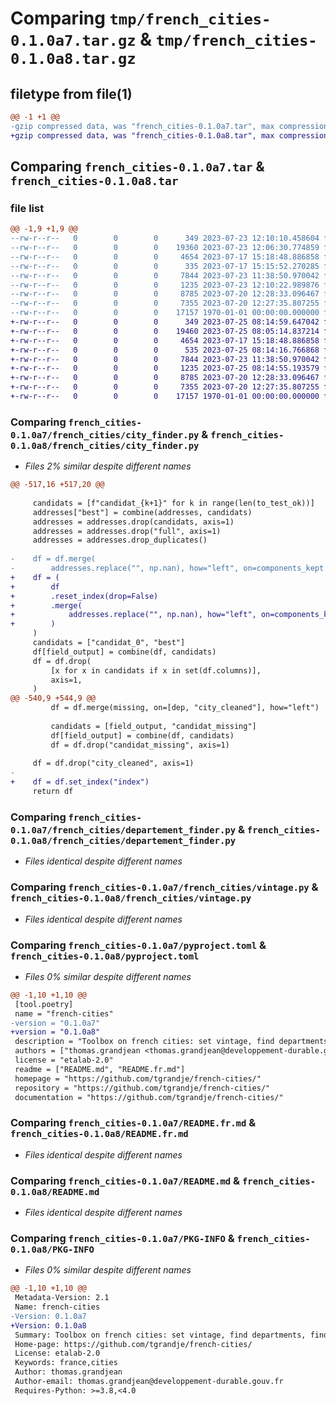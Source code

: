 # Comparing `tmp/french_cities-0.1.0a7.tar.gz` & `tmp/french_cities-0.1.0a8.tar.gz`

## filetype from file(1)

```diff
@@ -1 +1 @@
-gzip compressed data, was "french_cities-0.1.0a7.tar", max compression
+gzip compressed data, was "french_cities-0.1.0a8.tar", max compression
```

## Comparing `french_cities-0.1.0a7.tar` & `french_cities-0.1.0a8.tar`

### file list

```diff
@@ -1,9 +1,9 @@
--rw-r--r--   0        0        0      349 2023-07-23 12:10:10.458604 french_cities-0.1.0a7/french_cities/__init__.py
--rw-r--r--   0        0        0    19360 2023-07-23 12:06:30.774859 french_cities-0.1.0a7/french_cities/city_finder.py
--rw-r--r--   0        0        0     4654 2023-07-17 15:18:48.886858 french_cities-0.1.0a7/french_cities/departement_finder.py
--rw-r--r--   0        0        0      335 2023-07-17 15:15:52.270285 french_cities-0.1.0a7/french_cities/utils.py
--rw-r--r--   0        0        0     7844 2023-07-23 11:38:50.970042 french_cities-0.1.0a7/french_cities/vintage.py
--rw-r--r--   0        0        0     1235 2023-07-23 12:10:22.989876 french_cities-0.1.0a7/pyproject.toml
--rw-r--r--   0        0        0     8785 2023-07-20 12:28:33.096467 french_cities-0.1.0a7/README.fr.md
--rw-r--r--   0        0        0     7355 2023-07-20 12:27:35.807255 french_cities-0.1.0a7/README.md
--rw-r--r--   0        0        0    17157 1970-01-01 00:00:00.000000 french_cities-0.1.0a7/PKG-INFO
+-rw-r--r--   0        0        0      349 2023-07-25 08:14:59.647042 french_cities-0.1.0a8/french_cities/__init__.py
+-rw-r--r--   0        0        0    19460 2023-07-25 08:05:14.837214 french_cities-0.1.0a8/french_cities/city_finder.py
+-rw-r--r--   0        0        0     4654 2023-07-17 15:18:48.886858 french_cities-0.1.0a8/french_cities/departement_finder.py
+-rw-r--r--   0        0        0      535 2023-07-25 08:14:16.766868 french_cities-0.1.0a8/french_cities/utils.py
+-rw-r--r--   0        0        0     7844 2023-07-23 11:38:50.970042 french_cities-0.1.0a8/french_cities/vintage.py
+-rw-r--r--   0        0        0     1235 2023-07-25 08:14:55.193579 french_cities-0.1.0a8/pyproject.toml
+-rw-r--r--   0        0        0     8785 2023-07-20 12:28:33.096467 french_cities-0.1.0a8/README.fr.md
+-rw-r--r--   0        0        0     7355 2023-07-20 12:27:35.807255 french_cities-0.1.0a8/README.md
+-rw-r--r--   0        0        0    17157 1970-01-01 00:00:00.000000 french_cities-0.1.0a8/PKG-INFO
```

### Comparing `french_cities-0.1.0a7/french_cities/city_finder.py` & `french_cities-0.1.0a8/french_cities/city_finder.py`

 * *Files 2% similar despite different names*

```diff
@@ -517,16 +517,20 @@
 
     candidats = [f"candidat_{k+1}" for k in range(len(to_test_ok))]
     addresses["best"] = combine(addresses, candidats)
     addresses = addresses.drop(candidats, axis=1)
     addresses = addresses.drop("full", axis=1)
     addresses = addresses.drop_duplicates()
 
-    df = df.merge(
-        addresses.replace("", np.nan), how="left", on=components_kept
+    df = (
+        df
+        .reset_index(drop=False)
+        .merge(
+            addresses.replace("", np.nan), how="left", on=components_kept
+        )
     )
     candidats = ["candidat_0", "best"]
     df[field_output] = combine(df, candidats)
     df = df.drop(
         [x for x in candidats if x in set(df.columns)],
         axis=1,
     )
@@ -540,9 +544,9 @@
         df = df.merge(missing, on=[dep, "city_cleaned"], how="left")
 
         candidats = [field_output, "candidat_missing"]
         df[field_output] = combine(df, candidats)
         df = df.drop("candidat_missing", axis=1)
 
     df = df.drop("city_cleaned", axis=1)
-
+    df = df.set_index("index")
     return df
```

### Comparing `french_cities-0.1.0a7/french_cities/departement_finder.py` & `french_cities-0.1.0a8/french_cities/departement_finder.py`

 * *Files identical despite different names*

### Comparing `french_cities-0.1.0a7/french_cities/vintage.py` & `french_cities-0.1.0a8/french_cities/vintage.py`

 * *Files identical despite different names*

### Comparing `french_cities-0.1.0a7/pyproject.toml` & `french_cities-0.1.0a8/pyproject.toml`

 * *Files 0% similar despite different names*

```diff
@@ -1,10 +1,10 @@
 [tool.poetry]
 name = "french-cities"
-version = "0.1.0a7"
+version = "0.1.0a8"
 description = "Toolbox on french cities: set vintage, find departments, find cities..."
 authors = ["thomas.grandjean <thomas.grandjean@developpement-durable.gouv.fr>"]
 license = "etalab-2.0"
 readme = ["README.md", "README.fr.md"]
 homepage = "https://github.com/tgrandje/french-cities/"
 repository = "https://github.com/tgrandje/french-cities/"
 documentation = "https://github.com/tgrandje/french-cities/"
```

### Comparing `french_cities-0.1.0a7/README.fr.md` & `french_cities-0.1.0a8/README.fr.md`

 * *Files identical despite different names*

### Comparing `french_cities-0.1.0a7/README.md` & `french_cities-0.1.0a8/README.md`

 * *Files identical despite different names*

### Comparing `french_cities-0.1.0a7/PKG-INFO` & `french_cities-0.1.0a8/PKG-INFO`

 * *Files 0% similar despite different names*

```diff
@@ -1,10 +1,10 @@
 Metadata-Version: 2.1
 Name: french-cities
-Version: 0.1.0a7
+Version: 0.1.0a8
 Summary: Toolbox on french cities: set vintage, find departments, find cities...
 Home-page: https://github.com/tgrandje/french-cities/
 License: etalab-2.0
 Keywords: france,cities
 Author: thomas.grandjean
 Author-email: thomas.grandjean@developpement-durable.gouv.fr
 Requires-Python: >=3.8,<4.0
```


